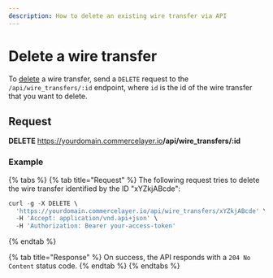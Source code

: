 ```yaml
---
description: How to delete an existing wire transfer via API
---
```


# Delete a wire transfer

To <a href="https://docs.commercelayer.io/developers/deleting-resources" target="_blank">delete</a> a wire transfer, send a `DELETE` request to the `/api/wire_transfers/:id` endpoint, where `id` is the id of the wire transfer that you want to delete.

## Request

**DELETE** https://yourdomain.commercelayer.io<b>/api/wire_transfers/:id</b>

### Example

{% tabs %}
{% tab title="Request" %}
The following request tries to delete the wire transfer identified by the ID "xYZkjABcde":

```javascript
curl -g -X DELETE \
  'https://yourdomain.commercelayer.io/api/wire_transfers/xYZkjABcde' \
  -H 'Accept: application/vnd.api+json' \
  -H 'Authorization: Bearer your-access-token'
```
{% endtab %}

{% tab title="Response" %}
On success, the API responds with a `204 No Content` status code.
{% endtab %}
{% endtabs %}

